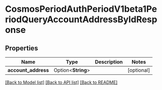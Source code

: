 # CosmosPeriodAuthPeriodV1beta1PeriodQueryAccountAddressByIdResponse

## Properties

Name | Type | Description | Notes
------------ | ------------- | ------------- | -------------
**account_address** | Option<**String**> |  | [optional]

[[Back to Model list]](../README.md#documentation-for-models) [[Back to API list]](../README.md#documentation-for-api-endpoints) [[Back to README]](../README.md)


